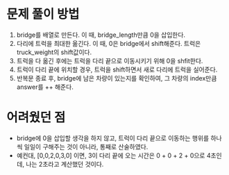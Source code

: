 # 문제 풀이 방법
1. bridge를 배열로 만든다. 이 때, bridge_length만큼 0을 삽입한다.
2. 다리에 트럭을 최대한 옮긴다. 이 때, 0은 bridge에서 shift해준다. 트럭은 truck_weight의 shift값이다.
3. 트럭을 다 옮긴 후에는 트럭을 다리 끝으로 이동시키기 위해 0을 shfit한다.
4. 트럭이 다리 끝에 위치할 경우, 트럭을 shift하면서 새로 다리에 트럭을 실어준다.
5. 반복문 종료 후, bridge에 남은 차량이 있는지를 확인하여, 그 차량의 index만큼 answer를 ++ 해준다.

# 어려웠던 점
- bridge에 0을 삽입할 생각을 하지 않고, 트럭이 다리 끝으로 이동하는 행위를 하나씩 일일이 구해주는 것이 아니라, 통째로 산술하였다.
- 예컨대, [0,0,2,0,3,0] 이면, 3이 다리 끝에 오는 시간은 0 + 0 + 2 + 0으로 4초인데, 나는 2초라고 계산했던 것이다. 